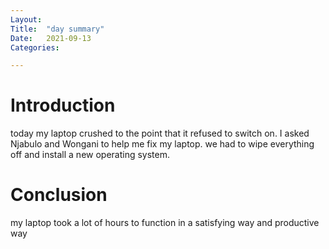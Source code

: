 ```yaml
---
Layout:
Title:	"day summary"
Date:	2021-09-13
Categories:

---
```


# Introduction

today my laptop crushed to the point that it refused to switch on.
I asked Njabulo and Wongani to help me fix my laptop.
we had to wipe everything off and install a new operating system.

# Conclusion

my laptop took a lot of hours to function in a satisfying way and productive way